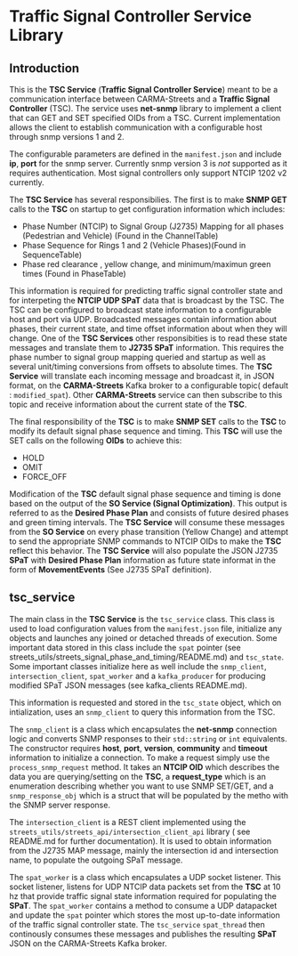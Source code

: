 # Traffic Signal Controller Service Library

## Introduction

This is the **TSC Service** (**Traffic Signal Controller Service**) meant to be a communication interface between CARMA-Streets and a **Traffic Signal Controller** (TSC). The service uses **net-snmp** library to implement a client that can GET and SET specified OIDs from a TSC. Current implementation allows the client to establish communication with a configurable host through snmp versions 1 and 2. 

The configurable parameters are defined in the `manifest.json` and include **ip**, **port** for the snmp server. Currently snmp version 3 is *not* supported as it requires authentication. Most signal controllers only support NTCIP 1202 v2 currently.

The **TSC Service** has several responsibilies. The first is to make **SNMP GET** calls to the **TSC** on startup to get configuration information which includes:
- Phase Number (NTCIP) to Signal Group (J2735) Mapping for all phases (Pedestrian and Vehicle) (Found in the ChannelTable)
- Phase Sequence for Rings 1 and 2 (Vehicle Phases)(Found in SequenceTable)
- Phase red clearance , yellow change, and minimum/maximun green times (Found in PhaseTable)

This information is required for predicting traffic signal controller state and for interpeting the **NTCIP UDP SPaT** data that is broadcast by the TSC. The TSC can be configured to broadcast state information to a configurable host and port via UDP. Broadcasted messages contain information about phases, their current state, and time offset information about when they will change. One of the **TSC Services** other responsibities is to read these state messages and translate them to **J2735 SPaT** information. This requires the phase number to signal group mapping queried and startup as well as several unit/timing conversions from offsets to absolute times. The **TSC Service** will translate each incoming message and broadcast it, in JSON format, on the **CARMA-Streets** Kafka broker to a configurable topic( default : `modified_spat`). Other **CARMA-Streets** service can then subscribe to this topic and receive information about the current state of the **TSC**.

The final responsibility of the **TSC** is to make **SNMP SET** calls to the **TSC** to modify its default signal phase sequence and timing. This **TSC** will use the SET calls on the following **OIDs** to achieve this:
- HOLD
- OMIT
- FORCE_OFF

Modification of the **TSC** default signal phase sequence and timing is done based on the output of the **SO Service (Signal Optimization)**. This output is referred to as the **Desired Phase Plan** and consists of future desired phases and green timing intervals. The **TSC Service** will consume these messages from the **SO Service** on every phase transition (Yellow Change) and attempt to send the appropriate SNMP commands to NTCIP OIDs to make the **TSC** reflect this behavior. The **TSC Service** will also populate the JSON J2735 **SPaT** with **Desired Phase Plan** information as future state informat in the form of **MovementEvents** (See J2735 SPaT definition). 


## tsc_service
The main class in the **TSC Service** is the `tsc_service` class. This class is used to load configuration values from the `manifest.json` file, initialize any objects and launches any joined or detached threads of execution. Some important data stored in this class include the `spat` pointer (see streets_utils/streets_signal_phase_and_timing/README.md) and  `tsc_state`. Some important classes initialize here as well include the `snmp_client`, `intersection_client`, `spat_worker` and a `kafka_producer` for producing modified SPaT JSON messages (see kafka_clients README.md).

This information is requested and stored in the `tsc_state` object, which on intialization, uses an `snmp_client` to query this information from the TSC.

The `snmp_client` is a class which encapsulates the **net-snmp** connection logic and converts SNMP responses to their `std::string` or `int` equivalents. The constructor requires **host**, **port**, **version**, **community** and **timeout** information to initialize a connection. To make a request simply use the `process_snmp_request` method. It takes an **NTCIP OID** which describes the data you are querying/setting on the **TSC**, a **request_type** which is an enumeration describing whether you want to use SNMP SET/GET, and a `snmp_response_obj` which is a struct that will be populated by the metho with the SNMP server response.

The `intersection_client` is a REST client implemented using the `streets_utils/streets_api/intersection_client_api` library ( see README.md for further documentation). It is used to obtain information from the J2735 MAP message, mainly the intersection id and intersection name, to populate the outgoing SPaT message.

The `spat_worker` is a class which encapsulates a UDP socket listener. This socket listener, listens for UDP NTCIP data packets set from the **TSC** at 10 hz that provide traffic signal state information required for populating the **SPaT**. The `spat_worker` contains a method to consume a UDP datapacket and update the `spat` pointer which stores the most up-to-date information of the traffic signal controller state. The `tsc_service` `spat_thread` then continously consumes these messages and publishes the resulting **SPaT** JSON on the CARMA-Streets Kafka broker.




